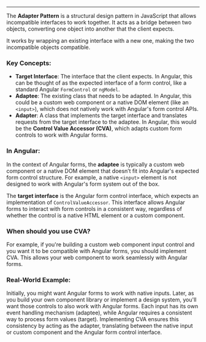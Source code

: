 
---

The **Adapter Pattern** is a structural design pattern in JavaScript that allows incompatible interfaces to work together. It acts as a bridge between two objects, converting one object into another that the client expects.

It works by wrapping an existing interface with a new one, making the two incompatible objects compatible.

### Key Concepts:
- **Target Interface**: The interface that the client expects. In Angular, this can be thought of as the expected interface of a form control, like a standard Angular `FormControl` or `ngModel`.
- **Adaptee**: The existing class that needs to be adapted. In Angular, this could be a custom web component or a native DOM element (like an `<input>`), which does not natively work with Angular's form control APIs.
- **Adapter**: A class that implements the target interface and translates requests from the target interface to the adaptee. In Angular, this would be the **Control Value Accessor (CVA)**, which adapts custom form controls to work with Angular forms.

### In Angular:
In the context of Angular forms, the **adaptee** is typically a custom web component or a native DOM element that doesn’t fit into Angular's expected form control structure. For example, a native `<input>` element is not designed to work with Angular's form system out of the box.

The **target interface** is the Angular form control interface, which expects an implementation of `ControlValueAccessor`. This interface allows Angular forms to interact with form controls in a consistent way, regardless of whether the control is a native HTML element or a custom component.

### When should you use CVA?
For example, if you're building a custom web component input control and you want it to be compatible with Angular forms, you should implement CVA. This allows your web component to work seamlessly with Angular forms.

### Real-World Example:
Initially, you might want Angular forms to work with native inputs. Later, as you build your own component library or implement a design system, you'll want those controls to also work with Angular forms. Each input has its own event handling mechanism (adaptee), while Angular requires a consistent way to process form values (target). Implementing CVA ensures this consistency by acting as the adapter, translating between the native input or custom component and the Angular form control interface.


